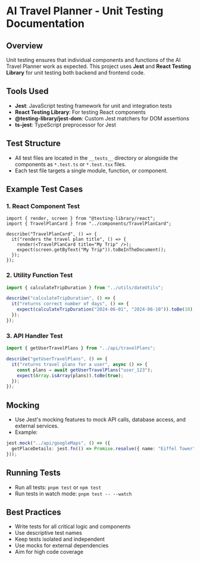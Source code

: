 # AI Travel Planner - Unit Testing Documentation

## Overview

Unit testing ensures that individual components and functions of the AI Travel Planner work as expected. This project uses **Jest** and **React Testing Library** for unit testing both backend and frontend code.

## Tools Used

- **Jest**: JavaScript testing framework for unit and integration tests
- **React Testing Library**: For testing React components
- **@testing-library/jest-dom**: Custom Jest matchers for DOM assertions
- **ts-jest**: TypeScript preprocessor for Jest

## Test Structure

- All test files are located in the `__tests__` directory or alongside the components as `*.test.ts` or `*.test.tsx` files.
- Each test file targets a single module, function, or component.

## Example Test Cases

### 1. React Component Test

```tsx
import { render, screen } from "@testing-library/react";
import { TravelPlanCard } from "../components/TravelPlanCard";

describe("TravelPlanCard", () => {
  it("renders the travel plan title", () => {
    render(<TravelPlanCard title="My Trip" />);
    expect(screen.getByText("My Trip")).toBeInTheDocument();
  });
});
```

### 2. Utility Function Test

```ts
import { calculateTripDuration } from "../utils/dateUtils";

describe("calculateTripDuration", () => {
  it("returns correct number of days", () => {
    expect(calculateTripDuration("2024-06-01", "2024-06-10")).toBe(10);
  });
});
```

### 3. API Handler Test

```ts
import { getUserTravelPlans } from "../api/travelPlans";

describe("getUserTravelPlans", () => {
  it("returns travel plans for a user", async () => {
    const plans = await getUserTravelPlans("user_123");
    expect(Array.isArray(plans)).toBe(true);
  });
});
```

## Mocking

- Use Jest's mocking features to mock API calls, database access, and external services.
- Example:

```ts
jest.mock("../api/googleMaps", () => ({
  getPlaceDetails: jest.fn(() => Promise.resolve({ name: "Eiffel Tower" })),
}));
```

## Running Tests

- Run all tests: `pnpm test` or `npm test`
- Run tests in watch mode: `pnpm test -- --watch`

## Best Practices

- Write tests for all critical logic and components
- Use descriptive test names
- Keep tests isolated and independent
- Use mocks for external dependencies
- Aim for high code coverage

